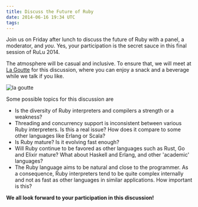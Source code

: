 ```yaml
---
title: Discuss the Future of Ruby
date: 2014-06-16 19:34 UTC
tags:
---
```


Join us on Friday after lunch to discuss the future of Ruby with a panel, a
moderator, and *you*. Yes, your participation is the secret sauce in this final
session of RuLu 2014.

The atmosphere will be casual and inclusive. To ensure that, we will meet at
[La Goutte](http://comptoir-lagoutte.com/) for this discussion, where you can
enjoy a snack and a beverage while we talk if you like.

![la goutte](la-goutte.jpg 'la goutte cafe')

Some possible topics for this discussion are

* Is the diversity of Ruby interpreters and compilers a strength or a weakness?
* Threading and concurrency support is inconsistent between various Ruby interpreters. Is this a real issue? How does it compare to some other languages like Erlang or Scala?
* Is Ruby mature? Is it evolving fast enough?
* Will Ruby continue to be favored as other languages such as Rust, Go and Elixir mature? What about Haskell and Erlang, and other 'academic' languages?
* The Ruby language aims to be natural and close to the programmer. As a consequence, Ruby interpreters tend to be quite complex internally and not as fast as  other languages in similar applications. How important is this?

**We all look forward to your participation in this discussion!**
